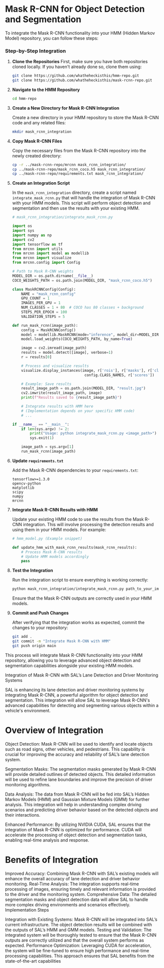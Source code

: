# Mask R-CNN for Object Detection and Segmentation
To integrate the Mask R-CNN functionality into your HMM (Hidden Markov Model) repository, you can follow these steps:

### Step-by-Step Integration

1. **Clone the Repositories**
   First, make sure you have both repositories cloned locally. If you haven't already done so, clone them using:

   ```bash
   git clone https://github.com/whatheheckisthis/hmm-repo.git
   git clone https://github.com/whatheheckisthis/mask-rcnn-repo.git
   ```

2. **Navigate to the HMM Repository**

   ```bash
   cd hmm-repo
   ```

3. **Create a New Directory for Mask R-CNN Integration**

   Create a new directory in your HMM repository to store the Mask R-CNN code and any related files:

   ```bash
   mkdir mask_rcnn_integration
   ```

4. **Copy Mask R-CNN Files**

   Copy the necessary files from the Mask R-CNN repository into the newly created directory:

   ```bash
   cp -r ../mask-rcnn-repo/mrcnn mask_rcnn_integration/
   cp ../mask-rcnn-repo/mask_rcnn_coco.h5 mask_rcnn_integration/
   cp ../mask-rcnn-repo/requirements.txt mask_rcnn_integration/
   ```

5. **Create an Integration Script**

   In the `mask_rcnn_integration` directory, create a script named `integrate_mask_rcnn.py` that will handle the integration of Mask R-CNN with your HMM models. This script will perform object detection and segmentation and then use the results with your existing HMM.

   ```python
   # mask_rcnn_integration/integrate_mask_rcnn.py

   import os
   import sys
   import numpy as np
   import cv2
   import tensorflow as tf
   from mrcnn import utils
   from mrcnn import model as modellib
   from mrcnn import visualize
   from mrcnn.config import Config

   # Path to Mask R-CNN weights
   MODEL_DIR = os.path.dirname(__file__)
   COCO_WEIGHTS_PATH = os.path.join(MODEL_DIR, "mask_rcnn_coco.h5")

   class MaskRCNNConfig(Config):
       NAME = "mask_rcnn_config"
       GPU_COUNT = 1
       IMAGES_PER_GPU = 1
       NUM_CLASSES = 1 + 80  # COCO has 80 classes + background
       STEPS_PER_EPOCH = 100
       VALIDATION_STEPS = 5

   def run_mask_rcnn(image_path):
       config = MaskRCNNConfig()
       model = modellib.MaskRCNN(mode="inference", model_dir=MODEL_DIR, config=config)
       model.load_weights(COCO_WEIGHTS_PATH, by_name=True)

       image = cv2.imread(image_path)
       results = model.detect([image], verbose=1)
       r = results[0]

       # Process and visualize results
       visualize.display_instances(image, r['rois'], r['masks'], r['class_ids'], 
                                    config.CLASS_NAMES, r['scores'])

       # Example: Save results
       result_image_path = os.path.join(MODEL_DIR, "result.jpg")
       cv2.imwrite(result_image_path, image)
       print(f"Results saved to {result_image_path}")

       # Integrate results with HMM here
       # (Implementation depends on your specific HMM code)
       # ...

   if __name__ == "__main__":
       if len(sys.argv) != 2:
           print("Usage: python integrate_mask_rcnn.py <image_path>")
           sys.exit(1)

       image_path = sys.argv[1]
       run_mask_rcnn(image_path)
   ```

6. **Update `requirements.txt`**

   Add the Mask R-CNN dependencies to your `requirements.txt`:

   ```
   tensorflow>=1.3.0
   opencv-python
   matplotlib
   scipy
   numpy
   mrcnn
   ```

7. **Integrate Mask R-CNN Results with HMM**

   Update your existing HMM code to use the results from the Mask R-CNN integration. This will involve processing the detection results and using them in your HMM models. For example:

   ```python
   # hmm_model.py (Example snippet)

   def update_hmm_with_mask_rcnn_results(mask_rcnn_results):
       # Process Mask R-CNN results
       # Update HMM models accordingly
       pass
   ```

8. **Test the Integration**

   Run the integration script to ensure everything is working correctly:

   ```bash
   python mask_rcnn_integration/integrate_mask_rcnn.py path_to_your_image.jpg
   ```

   Ensure that the Mask R-CNN outputs are correctly used in your HMM models.

9. **Commit and Push Changes**

   After verifying that the integration works as expected, commit the changes to your repository:

   ```bash
   git add .
   git commit -m "Integrate Mask R-CNN with HMM"
   git push origin main
   ```

This process will integrate Mask R-CNN functionality into your HMM repository, allowing you to leverage advanced object detection and segmentation capabilities alongside your existing HMM models.

Integration of Mask R-CNN with SAL’s Lane Detection and Driver Monitoring Systems

SAL is enhancing its lane detection and driver monitoring systems by integrating Mask R-CNN, a powerful algorithm for object detection and segmentation. This integration will allow SAL to leverage Mask R-CNN's advanced capabilities for detecting and segmenting various objects within a vehicle's environment.

# Overview of Integration

Object Detection: Mask R-CNN will be used to identify and locate objects such as road signs, other vehicles, and pedestrians. This capability is crucial for improving the accuracy and reliability of SAL’s lane detection system.

Segmentation Masks: The segmentation masks generated by Mask R-CNN will provide detailed outlines of detected objects. This detailed information will be used to refine lane boundaries and improve the precision of driver monitoring algorithms.

Data Analysis: The data from Mask R-CNN will be fed into SAL’s Hidden Markov Models (HMM) and Gaussian Mixture Models (GMM) for further analysis. This integration will help in understanding complex driving scenarios and predicting driver behavior based on the detected objects and their interactions.

Enhanced Performance: By utilizing NVIDIA CUDA, SAL ensures that the integration of Mask R-CNN is optimized for performance. CUDA will accelerate the processing of object detection and segmentation tasks, enabling real-time analysis and response.

# Benefits of Integration

Improved Accuracy: Combining Mask R-CNN with SAL’s existing models will enhance the overall accuracy of lane detection and driver behavior monitoring.
Real-Time Analysis: The integration supports real-time processing of images, ensuring timely and relevant information is provided to the driver and the monitoring system.
Comprehensive Data: The detailed segmentation masks and object detection data will allow SAL to handle more complex driving environments and scenarios effectively.
Implementation Steps

Integration with Existing Systems: Mask R-CNN will be integrated into SAL’s current infrastructure. The object detection results will be combined with the outputs of SAL’s HMM and GMM models.
Testing and Validation: The integrated system will be thoroughly tested to ensure that the Mask R-CNN outputs are correctly utilized and that the overall system performs as expected.
Performance Optimization: Leveraging CUDA for acceleration, the system will be fine-tuned to ensure high performance and real-time processing capabilities.
This approach ensures that SAL benefits from the state-of-the-art capabilities

